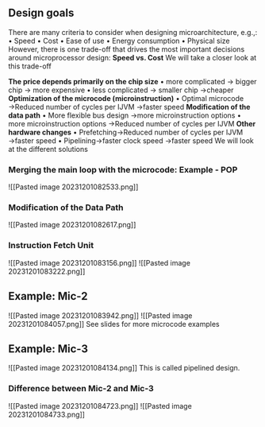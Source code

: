 ## Design goals
There are many criteria to consider when designing microarchitecture, e.g.,:
• Speed
• Cost
• Ease of use
• Energy consumption
• Physical size
However, there is one trade-off that drives the most important decisions
around microprocessor design:
**Speed vs. Cost**
We will take a closer look at this trade-off

**The price depends primarily on the chip size**
• more complicated → bigger chip → more expensive
• less complicated → smaller chip →cheaper
**Optimization of the microcode (microinstruction)**
• Optimal microcode →Reduced number of cycles per IJVM →faster speed
**Modification of the data path**
• More flexible bus design →more microinstruction options
• more microinstruction options →Reduced number of cycles per IJVM
**Other hardware changes**
• Prefetching→Reduced number of cycles per IJVM →faster speed
• Pipelining→faster clock speed →faster speed
We will look at the different solutions

### Merging the main loop with the microcode: Example - POP
![[Pasted image 20231201082533.png]]

### Modification of the Data Path
![[Pasted image 20231201082617.png]]
### Instruction Fetch Unit
![[Pasted image 20231201083156.png]]
![[Pasted image 20231201083222.png]]

## Example: Mic-2
![[Pasted image 20231201083942.png]]
![[Pasted image 20231201084057.png]]
See slides for more microcode examples

## Example: Mic-3
![[Pasted image 20231201084134.png]]
This is called pipelined design.
### Difference between Mic-2 and Mic-3
![[Pasted image 20231201084723.png]]
![[Pasted image 20231201084733.png]]
